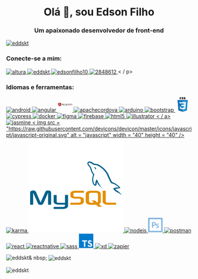 <h1 align = "center"> Olá 👋, sou Edson Filho </h1>
<h3 align = "center"> Um apaixonado desenvolvedor de front-end </h3>

<p align = "left"> <a href = "https://github.com/ryo-ma/github-profile-trophy"><img src ="https://github-profile-trophy.vercel.app/?username=eddskt "alt ="eddskt"/> </a> </p>

<h3 align = "left"> Conecte-se a mim: </h3>
<p align = "left">
<a href = "https://codepen.io/edsonfilho10" target = "blank"> <img align = "center" src = "https://raw.githubusercontent.com/rahuldkjain/github-profile-readme-generator/master/src/images/icons/Social/codepen.svg" alt = altura "edsonfilho10" = "30"largura = "40" /> </a>
<a href="https://dev.to/eddskt" target="blank"> <img align = "center" src = "https://cdn.jsdelivr.net/npm/simple-icons@3.0.1 /icons/dev-dot-to.svg "alt =" eddskt "height =" 30 "width =" 40 "/> </a>
<a href =" https://linkedin.com/in/edsonfilho10 "target = "em branco"> <img align = "center" src = "https://raw.githubusercontent.com/rahuldkjain/github-profile-readme-generator/master/src/images/icons/Social/linked-in-alt .svg "alt =" edsonfilho10 "height =" 30 "width =" 40 "/> </a>
<a href="https://stackoverflow.com/users/2848612" target="blank"> <img align = "center" src = "https: //raw.githubusercontent.com / rahuldkjain / github-profile-readme-generator / master / src / images / icons / Social / stack-overflow.svg "alt =" 2848612 "height =" 30 "width =" 40 "/> </a>
< / p>

<h3 align = "left"> Idiomas e ferramentas: </h3>
<p align = "left"> <a href="https://developer.android.com" target="_blank"> <img src = "https://raw.githubusercontent.com/devicons/devicon/master/ icons / android / android-original-wordmark.svg "alt =" android "width =" 40 "height =" 40 "/> </a> <a href =" https://angular.io "target =" _ blank "> <img src =" https://angular.io/assets/images/logos/angular/angular.svg "alt =" angular "width =" 40 "height =" 40 "/> </a> <a href = "https://angular.io" target = "_ blank"> <img src = "https://raw.githubusercontent.com/devicons/devicon/master/icons/angularjs/angularjs-original-wordmark.svg"alt = "angularjs" width = "40" height = "40" /> </a> <a href="https://cordova.apache.org/" target="_blank"> <img src = "https: //www.vectorlogo.zone/logos/apache_cordova/apache_cordova-icon.svg "alt =" apachecordova "width =" 40 "height =" 40 "/> </a> <a href =" https: // www. arduino.cc/ "target =" _ blank "> <img src =" https://cdn.worldvectorlogo.com/logos/arduino-1.svg "alt =" arduino "largura =" 40 "altura =" 40 "/ > </a> <a href="https://getbootstrap.com" target="_blank"> <img src = "https: //raw.githubusercontent.com / devicons / devicon / master / icons / bootstrap / bootstrap-plain-wordmark.svg "alt =" bootstrap "width =" 40 "height =" 40 "/> </a> <a href =" https: // www.w3schools.com/css/ "target =" _ blank "> <img src =" https://raw.githubusercontent.com/devicons/devicon/master/icons/css3/css3-original-wordmark.svg "alt = "css3" width = "40" height = "40" /> </a> <a href="https://www.cypress.io" target="_blank"> <img src = "https: // raw .githubusercontent.com / simple-icons / simple-icons / 6e46ec1fc23b60c8fd0d2f2ff46db82e16dbd75f / icons / cypress.svg "alt =" cypress "width =" 40 "height =" 40 "/> </a> <a href = "https://www.docker.com/" target = "_ blank"> <img src = "https://raw.githubusercontent.com/devicons/devicon/master/icons/docker/docker-original- wordmark.svg "alt =" docker "width =" 40 "height =" 40 "/> </a> <a href="https://www.figma.com/" target="_blank"> <img src = "https://www.vectorlogo.zone/logos/figma/figma-icon.svg" alt = "figma" width = "40" height = "40" /> </a> <a href = "https: //firebase.google.com/ "target =" _ blank "> <img src =" https://www.vectorlogo.zone/logos/firebase/firebase-icon.svg "alt =" firebase "width =" 40 " altura = "40" /> </a><a href="https://www.w3.org/html/" target="_blank"> <img src = "https://raw.githubusercontent.com/devicons/devicon/master/icons/html5/html5 -original-wordmark.svg "alt =" html5 "width =" 40 "height =" 40 "/> </a> <a href =" https://www.adobe.com/in/products/illustrator.html "target =" _ blank "> <img src =" https://www.vectorlogo.zone/logos/adobe_illustrator/adobe_illustrator-icon.svg "alt =" illustrator "width =" 40 "height =" 40 "/> < / a> <a href="https://jasmine.github.io/" target="_blank"> <img src = "https://www.vectorlogo.zone/logos/jasmine/jasmine-icon.svg" alt = "jasmine "width =" 40 "height =" 40 "/> </a> <a href="https://developer.mozilla.org/en-US/docs/Web/JavaScript" target="_blank"> < img src = "https://raw.githubusercontent.com/devicons/devicon/master/icons/javascript/javascript-original.svg" alt = "javascript" width = "40" height = "40" /> </ a > <a href="https://karma-runner.github.io/latest/index.html" target="_blank"> <img src = "https://raw.githubusercontent.com/detain/svg-logos /780f25886640cef088af994181646db2f6b1a3f8/svg/karma.svg "alt =" karma "width =" 40 "height =" 40 "/> </a> <a href =" https://www.mysql.com/ "target = "_ blank"> <img src = "https://raw.githubusercontent.com/devicons/devicon/master/icons/mysql/mysql-original-wordmark.svg" alt = "mysql" largura = "40" altura = "40" /> </a> <a href="https://nodejs.org" target="_blank"> <img src = "https://raw.githubusercontent.com/devicons/devicon/master/ icons / nodejs / nodejs-original-wordmark.svg "alt =" nodejs "width =" 40 "height =" 40 "/> </a> <a href =" https://www.photoshop.com/en " target = "_ blank"> <img src = "https://raw.githubusercontent.com/devicons/devicon/master/icons/photoshop/photoshop-line.svg" alt = "photoshop" width = "40" height = "40 "/> </a> <a href="https://postman.com" target="_blank"> <img src =" https://www.vectorlogo.zone/logos/getpostman/getpostman-icon. svg "alt =" postman "width =" 40 "height =" 40 "/> </a> <a href="https://reactjs.org/" target="_blank"> <img src =" https: //raw.githubusercontent.com/devicons/devicon/master/icons/react/react-original-wordmark.svg "alt =" react "width =" 40 "height =" 40 "/> </a> <a href = "https://reactnative.dev/" target = "_ blank"> <img src = "https://reactnative.dev/img/header_logo.svg" alt = "reactnative" width = "40"height = "40" /> </a> <a href="https://sass-lang.com" target="_blank"> <img src = "https://raw.githubusercontent.com/devicons/devicon /master/icons/sass/sass-original.svg "alt =" sass "width =" 40 "height =" 40 "/> </a> <a href =" https://www.typescriptlang.org/ " target = "_ blank"> <img src = "https://raw.githubusercontent.com/devicons/devicon/master/icons/typescript/typescript-original.svg" alt = "typescript" width = "40" height = " 40 "/> </a> <a href="https://www.adobe.com/products/xd.html" target="_blank"> <img src =" https: //cdn.worldvectorlogo.com / logos / adobe-xd.svg "alt =" xd "width =" 40 "height =" 40 "/> </a> <a href="https://zapier.com" target="_blank"> <img src = "https://www.vectorlogo.zone/logos/zapier/zapier-icon.svg" alt = "zapier" width = "40" height = "40" /> </a> </p>

<p> <img align = "left" src = "https://github-readme-stats.vercel.app/api/top-langs?username=eddskt&show_icons=true&locale=en&layout=compact" alt = "eddskt" /> </p>

<p> & nbsp; <img align = "center" src = "https://github-readme-stats.vercel.app/api?username=eddskt&show_icons=true&locale=en" alt = "eddskt" /> </p>

<p> <img align = "center" src = "https://github-readme-streak-stats.herokuapp.com/?user=eddskt&" alt = "eddskt" /> </p>

